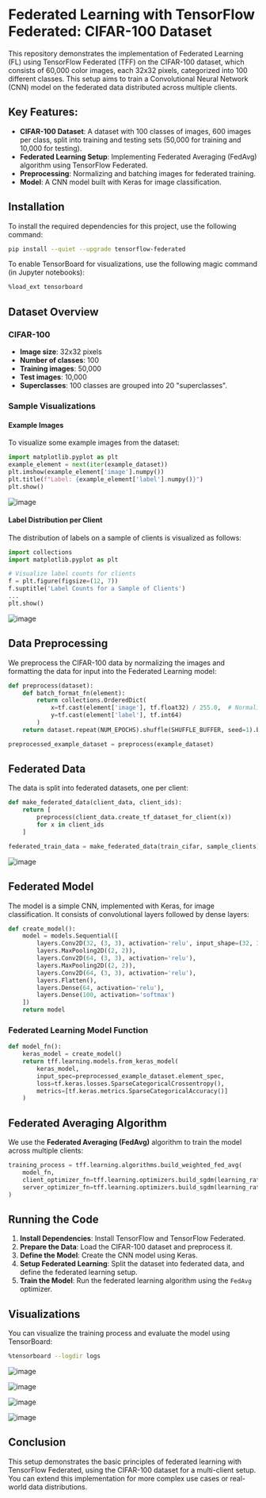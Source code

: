 # Federated Learning with TensorFlow Federated: CIFAR-100 Dataset

This repository demonstrates the implementation of Federated Learning (FL) using TensorFlow Federated (TFF) on the CIFAR-100 dataset, which consists of 60,000 color images, each 32x32 pixels, categorized into 100 different classes. This setup aims to train a Convolutional Neural Network (CNN) model on the federated data distributed across multiple clients.

## Key Features:
- **CIFAR-100 Dataset**: A dataset with 100 classes of images, 600 images per class, split into training and testing sets (50,000 for training and 10,000 for testing).
- **Federated Learning Setup**: Implementing Federated Averaging (FedAvg) algorithm using TensorFlow Federated.
- **Preprocessing**: Normalizing and batching images for federated training.
- **Model**: A CNN model built with Keras for image classification.

## Installation

To install the required dependencies for this project, use the following command:

```bash
pip install --quiet --upgrade tensorflow-federated
```

To enable TensorBoard for visualizations, use the following magic command (in Jupyter notebooks):

```bash
%load_ext tensorboard
```

## Dataset Overview

### CIFAR-100
- **Image size**: 32x32 pixels
- **Number of classes**: 100
- **Training images**: 50,000
- **Test images**: 10,000
- **Superclasses**: 100 classes are grouped into 20 "superclasses".

### Sample Visualizations

#### Example Images

To visualize some example images from the dataset:

```python
import matplotlib.pyplot as plt
example_element = next(iter(example_dataset))
plt.imshow(example_element['image'].numpy())
plt.title(f"Label: {example_element['label'].numpy()}")
plt.show()
```

![image](https://github.com/user-attachments/assets/535962dc-9a5a-4404-b805-4b6e424a3ed1)


#### Label Distribution per Client

The distribution of labels on a sample of clients is visualized as follows:

```python
import collections
import matplotlib.pyplot as plt

# Visualize label counts for clients
f = plt.figure(figsize=(12, 7))
f.suptitle('Label Counts for a Sample of Clients')
...
plt.show()
```
![image](https://github.com/user-attachments/assets/32f24bd6-e8cf-43c3-83a1-8bbbdb834a2e)

## Data Preprocessing

We preprocess the CIFAR-100 data by normalizing the images and formatting the data for input into the Federated Learning model:

```python
def preprocess(dataset):
    def batch_format_fn(element):
        return collections.OrderedDict(
            x=tf.cast(element['image'], tf.float32) / 255.0,  # Normalize to [0, 1]
            y=tf.cast(element['label'], tf.int64)
        )
    return dataset.repeat(NUM_EPOCHS).shuffle(SHUFFLE_BUFFER, seed=1).batch(BATCH_SIZE).map(batch_format_fn).prefetch(PREFETCH_BUFFER)

preprocessed_example_dataset = preprocess(example_dataset)
```

## Federated Data

The data is split into federated datasets, one per client:

```python
def make_federated_data(client_data, client_ids):
    return [
        preprocess(client_data.create_tf_dataset_for_client(x))
        for x in client_ids
    ]

federated_train_data = make_federated_data(train_cifar, sample_clients)
```

![image](https://github.com/user-attachments/assets/c58ccd6f-b4bd-457c-968f-ed96e5e469f8)

## Federated Model

The model is a simple CNN, implemented with Keras, for image classification. It consists of convolutional layers followed by dense layers:

```python
def create_model():
    model = models.Sequential([
        layers.Conv2D(32, (3, 3), activation='relu', input_shape=(32, 32, 3)),
        layers.MaxPooling2D((2, 2)),
        layers.Conv2D(64, (3, 3), activation='relu'),
        layers.MaxPooling2D((2, 2)),
        layers.Conv2D(64, (3, 3), activation='relu'),
        layers.Flatten(),
        layers.Dense(64, activation='relu'),
        layers.Dense(100, activation='softmax')
    ])
    return model
```

### Federated Learning Model Function

```python
def model_fn():
    keras_model = create_model()
    return tff.learning.models.from_keras_model(
        keras_model,
        input_spec=preprocessed_example_dataset.element_spec,
        loss=tf.keras.losses.SparseCategoricalCrossentropy(),
        metrics=[tf.keras.metrics.SparseCategoricalAccuracy()]
    )
```

## Federated Averaging Algorithm

We use the **Federated Averaging (FedAvg)** algorithm to train the model across multiple clients:

```python
training_process = tff.learning.algorithms.build_weighted_fed_avg(
    model_fn,
    client_optimizer_fn=tff.learning.optimizers.build_sgdm(learning_rate=0.02),
    server_optimizer_fn=tff.learning.optimizers.build_sgdm(learning_rate=1.0)
)
```

## Running the Code

1. **Install Dependencies**: Install TensorFlow and TensorFlow Federated.
2. **Prepare the Data**: Load the CIFAR-100 dataset and preprocess it.
3. **Define the Model**: Create the CNN model using Keras.
4. **Setup Federated Learning**: Split the dataset into federated data, and define the federated learning setup.
5. **Train the Model**: Run the federated learning algorithm using the `FedAvg` optimizer.

## Visualizations

You can visualize the training process and evaluate the model using TensorBoard:

```bash
%tensorboard --logdir logs
```

![image](https://github.com/user-attachments/assets/82edef94-041b-4f41-9dd1-35abf5440df5)

![image](https://github.com/user-attachments/assets/76155478-6ae4-45ca-9255-63a3ae5eb9d3)

![image](https://github.com/user-attachments/assets/f9ce52df-ee88-4c43-b246-c933c716a674)

![image](https://github.com/user-attachments/assets/1176e644-0aa8-4271-ba0a-c83e15f0d62c)



## Conclusion

This setup demonstrates the basic principles of federated learning with TensorFlow Federated, using the CIFAR-100 dataset for a multi-client setup. You can extend this implementation for more complex use cases or real-world data distributions.
